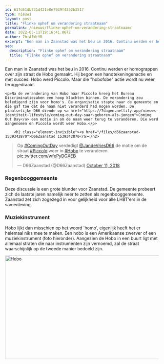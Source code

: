 ```yaml
---
id: 617d61db731d421e8e7939f4352b3517
type: nieuws
layout: post
title: "Flinke ophef om verandering straatnaam"
permalink: /nieuws/flinke-ophef-om-verandering-straatnaam/
date: 2022-05-11T19:16:41.067Z
author: 7biA1WiYB
excerpt: "Een man in Zaanstad was het beu in 2016. Continu werden er homograppen over zijn straat de Hobo gemaakt. Hij begon een handtekeningenactie en met succes: Hobo werd Piccolo. Maar die \"hobofobe\" actie wordt nu weer teruggedraaid.  "
seo:
  description: "Flinke ophef om verandering straatnaam"
  title: "Flinke ophef om verandering straatnaam"
---
```

Een man in Zaanstad was het beu in 2016. Continu werden er homograppen over zijn straat de Hobo gemaakt. Hij begon een handtekeningenactie en met succes: Hobo werd Piccolo. Maar die \"hobofobe\" actie wordt nu weer teruggedraaid.  

    <p>Na de verandering van Hobo naar Piccolo kreeg het Bureau Discriminatiezaken een hoop klachten binnen. De verandering zou beledigend zijn voor homo's. De organisatie stapte naar de gemeente en die gaf toe dat de naam niet veranderd had mogen worden. De plaatselijke D66 diende op <a href="https://7dagen.netlify.app/nieuws-identiteit-lifestyle/coming-out-day-saar-geboren-als-jongen">Coming Out Day</a> een motie in om de naam weer terug te veranderen. Die werd aangenomen en Piccolo wordt weer Hobo.</p>
<p><div class="media media-element-container media-default"><div id="file-534918" class="file file-document file-text-oembed">

        <h2 class="element-invisible"><a href="/files/d66zaanstad-1539342870">D66Zaanstad 1539342870</a></h2>
    
  
  <div class="content">
    
<blockquote class="twitter-tweet" data-width="550"><p lang="nl" dir="ltr">Op <a href="https://twitter.com/hashtag/ComingOutDay?src=hash&amp;ref_src=twsrc%5Etfw">#ComingOutDay</a> verdedigt <a href="https://twitter.com/JandeVriesD66?ref_src=twsrc%5Etfw">@JandeVriesD66</a> de motie om de straat <a href="https://twitter.com/hashtag/Piccolo?src=hash&amp;ref_src=twsrc%5Etfw">#Piccolo</a> weer in <a href="https://twitter.com/hashtag/Hobo?src=hash&amp;ref_src=twsrc%5Etfw">#Hobo</a> te veranderen. <a href="https://t.co/wfePyDGXEB">pic.twitter.com/wfePyDGXEB</a></p>&mdash; D66Zaanstad (@D66Zaanstad) <a href="https://twitter.com/D66Zaanstad/status/1050457134687768577?ref_src=twsrc%5Etfw">October 11, 2018</a></blockquote>
<script async="" src="https://platform.twitter.com/widgets.js" charset="utf-8"></script>
  </div>

  
</div>
</div>
<h3>Regenbooggemeente</h3>
<p>Deze discussie is een grote blunder voor Zaanstad. De gemeente probeert zich de laatste jaren namelijk neer te zetten als regenbooggemeente. Zaanstad zet zich zogezegd in voor gelijkheid voor alle LHBT'ers in de samenleving.</p>
<h3>Muziekinstrument</h3>
<p>Hobo lijkt dan misschien op het woord 'homo', eigenlijk heeft het er helemaal niks mee te maken. Een hobo is een Amerikaanse zwerver of een muziekinstrument (foto hieronder). Aangezien de Hobo in een buurt ligt met allemaal straten die naar instrumenten zijn vernoemd, zal de straat waarschijnlijk op de tweede manier bedoeld zijn.</p>
<p><div class="media media-element-container media-default"><div id="file-534921" class="file file-image file-image-jpeg">

        
  
  <div class="content">
    <img alt="Hobo" title="Foto: Pixabay" height="1080" width="1920" style="height: 338px; width: 600px;" class="media-element file-default" data-delta="2" src="https://7dagen.netlify.app/sites/default/files/hobo_0.jpg">  </div>

  
</div>
</div>  
